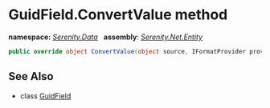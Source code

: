 # GuidField.ConvertValue method
**namespace:** *[Serenity.Data](../../README.md#serenity.data-namespace)*   **assembly**: *[Serenity.Net.Entity](../../README.md)*

```csharp
public override object ConvertValue(object source, IFormatProvider provider)
```

## See Also

* class [GuidField](../GuidField.md)